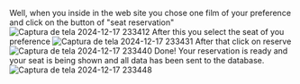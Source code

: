 Well, when you inside in the web site you chose one film of your preference and click on the button of "seat reservation"
![Captura de tela 2024-12-17 233412](https://github.com/user-attachments/assets/6cb15587-5759-4912-a737-92a26ce1403f)
After this you select the seat of you preference
![Captura de tela 2024-12-17 233431](https://github.com/user-attachments/assets/02ad1637-84ef-479c-8a7e-8f128a38a171)
After that click on reserve
![Captura de tela 2024-12-17 233440](https://github.com/user-attachments/assets/a13fa3ab-852e-443c-87a8-761a16f45cc7)
Done! Your reservation is ready and your seat is being shown and all data has been sent to the database.
![Captura de tela 2024-12-17 233448](https://github.com/user-attachments/assets/6046e43d-eba8-4762-ace5-f4b33f69e18f)
